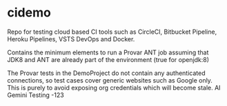 # cidemo
Repo for testing cloud based CI tools such as CircleCI, Bitbucket Pipeline, Heroku Pipelines, VSTS DevOps and Docker.

Contains the minimum elements to run a Provar ANT job assuming that JDK8 and ANT are already part of the environment (true for openjdk:8)

The Provar tests in the DemoProject do not contain any authenticated connections, so test cases cover generic websites such as Google only. This is purely to avoid exposing org credentials which will become stale.
AI Gemini Testing -123
